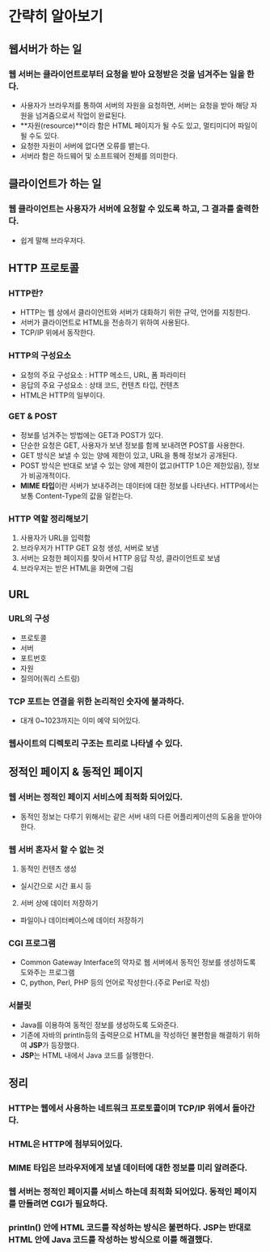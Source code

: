 # 간략히 알아보기
## 웹서버가 하는 일
### 웹 서버는 클라이언트로부터 요청을 받아 요청받은 것을 넘겨주는 일을 한다.
* 사용자가 브라우저를 통하여 서버의 자원을 요청하면, 서버는 요청을 받아 해당 자원을 넘겨줌으로서 작업이 완료된다.
* **자원(resource)**이라 함은 HTML 페이지가 될 수도 있고, 멀티미디어 파일이 될 수도 있다.
* 요청한 자원이 서버에 없다면 오류를 뱉는다.
* 서버라 함은 하드웨어 및 소프트웨어 전체를 의미한다.


## 클라이언트가 하는 일
### 웹 클라이언트는 사용자가 서버에 요청할 수 있도록 하고, 그 결과를 출력한다.
* 쉽게 말해 브라우저다.

## HTTP 프로토콜
### HTTP란?
* HTTP는 웹 상에서 클라이언트와 서버가 대화하기 위한 규약, 언어를 지칭한다.
* 서버가 클라이언트로 HTML을 전송하기 위하여 사용된다.
* TCP/IP 위에서 동작한다.

### HTTP의 구성요소
* 요청의 주요 구성요소 : HTTP 메소드, URL, 폼 파라미터
* 응답의 주요 구성요소 : 상태 코드, 컨텐츠 타입, 컨텐츠
* HTML은 HTTP의 일부이다.

### GET & POST
* 정보를 넘겨주는 방법에는 GET과 POST가 있다.
* 단순한 요청은 GET, 사용자가 보낸 정보를 함께 보내려면 POST를 사용한다.
* GET 방식은 보낼 수 있는 양에 제한이 있고, URL을 통해 정보가 공개된다.
* POST 방식은 반대로 보낼 수 있는 양에 제한이 없고(HTTP 1.0은 제한있음), 정보가 비공개적이다.
* **MIME 타입**이란 서버가 보내주려는 데이터에 대한 정보를 나타낸다. HTTP에서는 보통 Content-Type의 값을 일컫는다.

### HTTP 역할 정리해보기
1. 사용자가 URL을 입력함
2. 브라우저가 HTTP GET 요청 생성, 서버로 보냄
3. 서버는 요청한 페이지를 찾아서 HTTP 응답 작성, 클라이언트로 보냄
4. 브라우저는 받은 HTML을 화면에 그림


## URL
### URL의 구성
* 프로토콜
* 서버
* 포트번호
* 자원
* 질의어(쿼리 스트링)

### TCP 포트는 연결을 위한 논리적인 숫자에 불과하다.
* 대개 0~1023까지는 이미 예약 되어있다.

### 웹사이트의 디렉토리 구조는 트리로 나타낼 수 있다.


## 정적인 페이지 & 동적인 페이지
### 웹 서버는 정적인 페이지 서비스에 최적화 되어있다.
* 동적인 정보는 다루기 위해서는 같은 서버 내의 다른 어플리케이션의 도움을 받아야 한다.

### 웹 서버 혼자서 할 수 없는 것
1. 동적인 컨텐츠 생성
* 실시간으로 시간 표시 등

2. 서버 상에 데이터 저장하기
* 파일이나 데이터베이스에 데이터 저장하기

### CGI 프로그램
* Common Gateway Interface의 약자로 웹 서버에서 동적인 정보를 생성하도록 도와주는 프로그램
* C, python, Perl, PHP 등의 언어로 작성한다.(주로 Perl로 작성)

### 서블릿
* Java를 이용하여 동적인 정보를 생성하도록 도와준다.
* 기존에 자바의 println등의 출력문으로 HTML을 작성하던 불편함을 해결하기 위하여 **JSP**가 등장했다.
* **JSP**는 HTML 내에서 Java 코드를 실행한다.



## 정리
### HTTP는 웹에서 사용하는 네트워크 프로토콜이며 TCP/IP 위에서 돌아간다.
### HTML은 HTTP에 첨부되어있다.
### MIME 타입은 브라우저에게 보낼 데이터에 대한 정보를 미리 알려준다.
### 웹 서버는 정적인 페이지를 서비스 하는데 최적화 되어있다. 동적인 페이지를 만들려면 CGI가 필요하다.
### println() 안에 HTML 코드를 작성하는 방식은 불편하다. JSP는 반대로 HTML 안에 Java 코드를 작성하는 방식으로 이를 해결했다.
